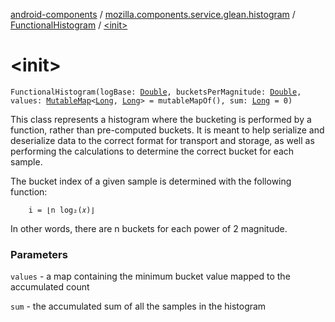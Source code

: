 [android-components](../../index.md) / [mozilla.components.service.glean.histogram](../index.md) / [FunctionalHistogram](index.md) / [&lt;init&gt;](./-init-.md)

# &lt;init&gt;

`FunctionalHistogram(logBase: `[`Double`](https://kotlinlang.org/api/latest/jvm/stdlib/kotlin/-double/index.html)`, bucketsPerMagnitude: `[`Double`](https://kotlinlang.org/api/latest/jvm/stdlib/kotlin/-double/index.html)`, values: `[`MutableMap`](https://kotlinlang.org/api/latest/jvm/stdlib/kotlin.collections/-mutable-map/index.html)`<`[`Long`](https://kotlinlang.org/api/latest/jvm/stdlib/kotlin/-long/index.html)`, `[`Long`](https://kotlinlang.org/api/latest/jvm/stdlib/kotlin/-long/index.html)`> = mutableMapOf(), sum: `[`Long`](https://kotlinlang.org/api/latest/jvm/stdlib/kotlin/-long/index.html)` = 0)`

This class represents a histogram where the bucketing is performed by a
function, rather than pre-computed buckets. It is meant to help serialize
and deserialize data to the correct format for transport and storage, as well
as performing the calculations to determine the correct bucket for each sample.

The bucket index of a given sample is determined with the following function:

```
    i = ⌊n log₂(𝑥)⌋
```

In other words, there are n buckets for each power of 2 magnitude.

### Parameters

`values` - a map containing the minimum bucket value mapped to the accumulated count

`sum` - the accumulated sum of all the samples in the histogram